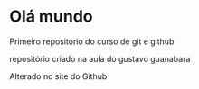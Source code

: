 # Olá mundo
Primeiro repositório do curso de git e github

repositório criado na aula do gustavo guanabara 

Alterado no site do Github
